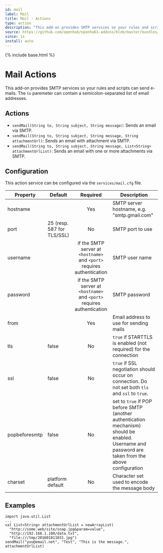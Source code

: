 ```yaml
---
id: mail
label: Mail
title: Mail - Actions
type: action
description: "This add-on provides SMTP services so your rules and scripts can send e-mails."
source: https://github.com/openhab/openhab1-addons/blob/master/bundles/action/org.openhab.action.mail/README.md
since: 1x
install: auto
---
```


<!-- Attention authors: Do not edit directly. Please add your changes to the appropriate source repository -->

{% include base.html %}

# Mail Actions

This add-on provides SMTP services so your rules and scripts can send e-mails.
The `to` paremeter can contain a semicolon-separated list of email addresses.

## Actions

-   `sendMail(String to, String subject, String message)`: Sends an email via SMTP.
-   `sendMail(String to, String subject, String message, String attachmentUrl)`: Sends an email with attachment via SMTP.
-   `sendMail(String to, String subject, String message, List<String> attachmentUrlList)`: Sends an email with one or more attachments via SMTP.  

## Configuration

This action service can be configured via the `services/mail.cfg` file.

| Property      | Default                    | Required                                                                | Description                                                                                                                                         |
|---------------|----------------------------|:-----------------------------------------------------------------------:|-----------------------------------------------------------------------------------------------------------------------------------------------------|
| hostname      |                            | Yes                                                                     | SMTP server hostname, e.g. "smtp.gmail.com"                                                                                                         |
| port          | 25 (resp. 587 for TLS/SSL) | No                                                                      | SMTP port to use                                                                                                                                    |
| username      |                            | if the SMTP server at `<hostname>` and `<port>` requires authentication | SMTP user name                                                                                                                                      |
| password      |                            | if the SMTP server at `<hostname>` and `<port>` requires authentication | SMTP password                                                                                                                                       |
| from          |                            | Yes                                                                     | Email address to use for sending mails                                                                                                              |
| tls           | false                      | No                                                                      | `true` if STARTTLS is enabled (not required) for the connection                                                                                     |
| ssl           | false                      | No                                                                      | `true` if SSL negotiation should occur on connection.  Do not set both `tls` and `ssl` to `true`.                                                   |
| popbeforesmtp | false                      | No                                                                      | set to `true` if POP before SMTP (another authentication mechanism) should be enabled. Username and password are taken from the above configuration |
| charset       | platform default           | No                                                                      | Character set used to encode the message body                                                                                                       |

## Examples

```
import java.util.List
...
val List<String> attachmentUrlList = newArrayList(
  "http://some.web/site/snap.jpg&param=value",
  "http://192.168.1.100/data.txt",
  "file:///tmp/201601011031.jpg")
sendMail("you@email.net", "Test", "This is the message.", attachmentUrlList)
```
